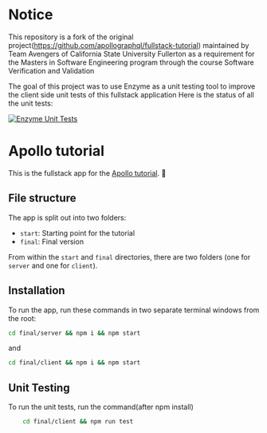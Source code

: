 # Notice
This repository is a fork of the original project(https://github.com/apollographql/fullstack-tutorial) maintained by Team Avengers of California State University Fullerton as a requirement for the Masters in Software Engineering program through the course Software Verification and Validation

The goal of this project was to use Enzyme as a unit testing tool to improve the client side unit tests of this fullstack application
Here is the status of all the unit tests:

[![Enzyme Unit Tests](https://github.com/CSUF-Avengers/fullstack-tutorial/actions/workflows/webpack.yml/badge.svg)](https://github.com/CSUF-Avengers/fullstack-tutorial/actions/workflows/webpack.yml)

# Apollo tutorial

This is the fullstack app for the [Apollo tutorial](http://apollographql.com/docs/tutorial/introduction.html). 🚀

## File structure

The app is split out into two folders:
- `start`: Starting point for the tutorial
- `final`: Final version

From within the `start` and `final` directories, there are two folders (one for `server` and one for `client`).

## Installation

To run the app, run these commands in two separate terminal windows from the root:

```bash
cd final/server && npm i && npm start
```

and

```bash
cd final/client && npm i && npm start
```
## Unit Testing

To run the unit tests, run the command(after npm install)
```bash
    cd final/client && npm run test
```
